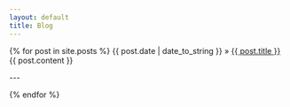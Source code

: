 ```yaml
---
layout: default
title: Blog
---
```


{% for post in site.posts %}
  <span>{{ post.date | date_to_string }} &raquo; <a href="{{ post.url }}">{{ post.title }}</a> {{ post.content }}</span>
  <p>---</p>
{% endfor %}